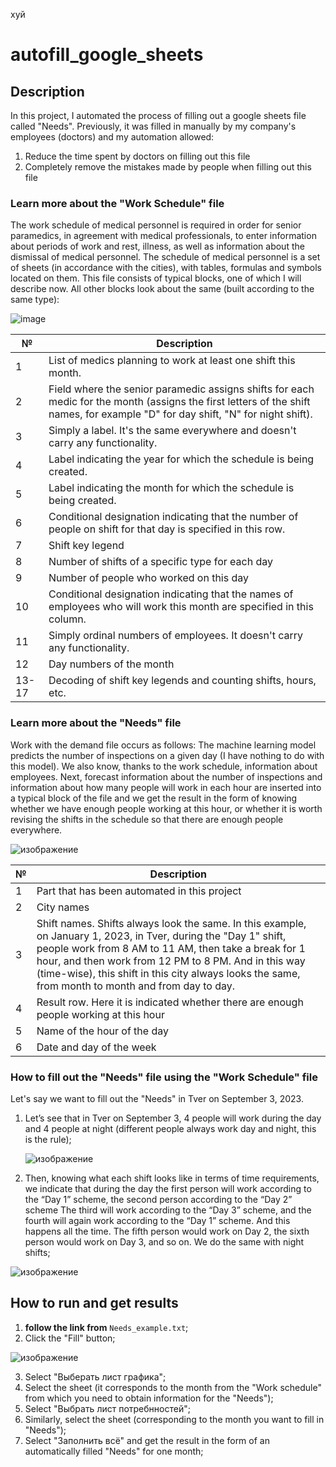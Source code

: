 хуй
# autofill_google_sheets
## Description
In this project, I automated the process of filling out a google sheets file called "Needs". Previously, it was filled in manually by my company's employees (doctors) and my automation allowed:
1. Reduce the time spent by doctors on filling out this file
2. Completely remove the mistakes made by people when filling out this file
### Learn more about the "Work Schedule" file
The work schedule of medical personnel is required in order for senior paramedics, in agreement with medical professionals, to enter information about periods of work and rest, illness, as well as information about the dismissal of medical personnel. The schedule of medical personnel is a set of sheets (in accordance with the cities), with tables, formulas and symbols located on them.
This file consists of typical blocks, one of which I will describe now. All other blocks look about the same (built according to the same type):

![image](https://github.com/CompilerCaster/autofill_google_sheets/assets/128957307/1decaf24-06a2-4e28-b7a5-45e94b3ec085)

| №  | Description                      |
|----|-----------------------------------------|
| 1  | List of medics planning to work at least one shift this month. |
| 2  | Field where the senior paramedic assigns shifts for each medic for the month (assigns the first letters of the shift names, for example "D" for day shift, "N" for night shift). |
| 3  | Simply a label. It's the same everywhere and doesn't carry any functionality. |
| 4  | Label indicating the year for which the schedule is being created. |
| 5  | Label indicating the month for which the schedule is being created. |
| 6  | Conditional designation indicating that the number of people on shift for that day is specified in this row. |
| 7  | Shift key legend |
| 8  | Number of shifts of a specific type for each day |
| 9  | Number of people who worked on this day |
| 10 | Conditional designation indicating that the names of employees who will work this month are specified in this column. |
| 11 | Simply ordinal numbers of employees. It doesn't carry any functionality. |
| 12 | Day numbers of the month |
| 13-17 | Decoding of shift key legends and counting shifts, hours, etc. |

### Learn more about the "Needs" file

Work with the demand file occurs as follows: The machine learning model predicts the number of inspections on a given day (I have nothing to do with this model). We also know, thanks to the work schedule, information about employees. Next, forecast information about the number of inspections and information about how many people will work in each hour are inserted into a typical block of the file and we get the result in the form of knowing whether we have enough people working at this hour, or whether it is worth revising the shifts in the schedule so that there are enough people everywhere.

![изображение](https://github.com/CompilerCaster/autofill_google_sheets/assets/128957307/5ac4cd13-d344-4310-9db1-ab9174edeb8e)

| №  | Description                                          |
|----|--------------------------------------------------------------|
| 1  | Part that has been automated in this project                 |
| 2  | City names                                                    |
| 3  | Shift names. Shifts always look the same. In this example, on January 1, 2023, in Tver, during the "Day 1" shift, people work from 8 AM to 11 AM, then take a break for 1 hour, and then work from 12 PM to 8 PM. And in this way (time-wise), this shift in this city always looks the same, from month to month and from day to day. |
| 4  | Result row. Here it is indicated whether there are enough people working at this hour |
| 5  | Name of the hour of the day                                   |
| 6  | Date and day of the week                                      |

### How to fill out the "Needs" file using the "Work Schedule" file
Let's say we want to fill out the "Needs" in Tver on September 3, 2023.
1. Let’s see that in Tver on September 3, 4 people will work during the day and 4 people at night (different people always work day and night, this is the rule);

   ![изображение](https://github.com/CompilerCaster/autofill_google_sheets/assets/128957307/63af7f70-be95-4f92-8ebb-a1255cbba23b)

3. Then, knowing what each shift looks like in terms of time requirements, we indicate that during the day the first person will work according to the “Day 1” scheme, the second person according to the “Day 2” scheme
The third will work according to the “Day 3” scheme, and the fourth will again work according to the “Day 1” scheme. And this happens all the time. The fifth person would work on Day 2, the sixth person would work on Day 3, and so on. We do the same with night shifts;

![изображение](https://github.com/CompilerCaster/autofill_google_sheets/assets/128957307/e80028c9-4a5e-4b96-ad88-66352d083857)

## How to run and get results

1. **follow the link from** ```Needs_example.txt```;
2. Click the "Fill" button;
   
  ![изображение](https://github.com/CompilerCaster/autofill_google_sheets/assets/128957307/f51f41f6-40ad-4b6f-a4ed-2dce78e970f5)

3. Select "Выберать лист графика";
4. Select the sheet (it corresponds to the month from the "Work schedule" from which you need to obtain information for the "Needs");
5. Select "Выбрать лист потребнностей";
6. Similarly, select the sheet (corresponding to the month you want to fill in "Needs");
7. Select "Заполнить всё" and get the result in the form of an automatically filled "Needs" for one month;











